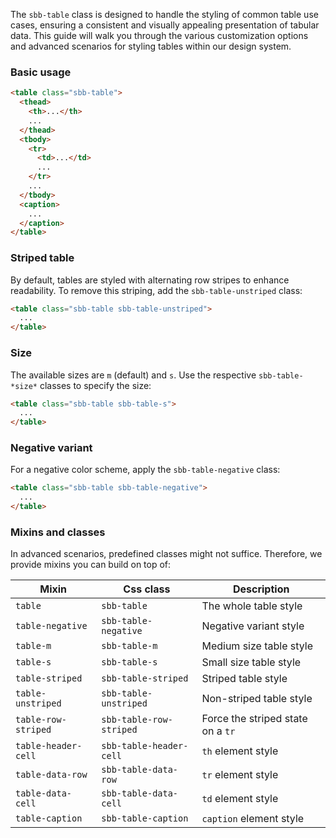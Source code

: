 The `sbb-table` class is designed to handle the styling of common table use cases, ensuring a consistent and visually appealing presentation of tabular data.
This guide will walk you through the various customization options and advanced scenarios for styling tables within our design system.

### Basic usage

```html
<table class="sbb-table">
  <thead>
    <th>...</th>
    ...
  </thead>
  <tbody>
    <tr>
      <td>...</td>
      ...
    </tr>
    ...
  </tbody>
  <caption>
    ...
  </caption>
</table>
```

### Striped table

By default, tables are styled with alternating row stripes to enhance readability. To remove this striping, add the `sbb-table-unstriped` class:

```html
<table class="sbb-table sbb-table-unstriped">
  ...
</table>
```

### Size

The available sizes are `m` (default) and `s`. Use the respective `sbb-table-*size*` classes to specify the size:

```html
<table class="sbb-table sbb-table-s">
  ...
</table>
```

### Negative variant

For a negative color scheme, apply the `sbb-table-negative` class:

```html
<table class="sbb-table sbb-table-negative">
  ...
</table>
```

### Mixins and classes

In advanced scenarios, predefined classes might not suffice.
Therefore, we provide mixins you can build on top of:

| Mixin               | Css class               | Description                       |
| ------------------- | ----------------------- | --------------------------------- |
| `table`             | `sbb-table`             | The whole table style             |
| `table-negative`    | `sbb-table-negative`    | Negative variant style            |
| `table-m`           | `sbb-table-m`           | Medium size table style           |
| `table-s`           | `sbb-table-s`           | Small size table style            |
| `table-striped`     | `sbb-table-striped`     | Striped table style               |
| `table-unstriped`   | `sbb-table-unstriped`   | Non-striped table style           |
| `table-row-striped` | `sbb-table-row-striped` | Force the striped state on a `tr` |
| `table-header-cell` | `sbb-table-header-cell` | `th` element style                |
| `table-data-row`    | `sbb-table-data-row`    | `tr` element style                |
| `table-data-cell`   | `sbb-table-data-cell`   | `td` element style                |
| `table-caption`     | `sbb-table-caption`     | `caption` element style           |
